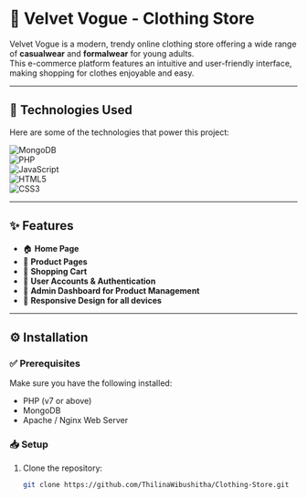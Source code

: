 # 👗 Velvet Vogue - Clothing Store  

Velvet Vogue is a modern, trendy online clothing store offering a wide range of **casualwear** and **formalwear** for young adults.  
This e-commerce platform features an intuitive and user-friendly interface, making shopping for clothes enjoyable and easy.  

---

## 🚀 Technologies Used  

Here are some of the technologies that power this project:  

![MongoDB](https://img.shields.io/badge/MongoDB-47A248?style=for-the-badge&logo=mongodb&logoColor=white)  
![PHP](https://img.shields.io/badge/PHP-777BB4?style=for-the-badge&logo=php&logoColor=white)  
![JavaScript](https://img.shields.io/badge/JavaScript-F7DF1E?style=for-the-badge&logo=javascript&logoColor=black)  
![HTML5](https://img.shields.io/badge/HTML5-E44D26?style=for-the-badge&logo=html5&logoColor=white)  
![CSS3](https://img.shields.io/badge/CSS3-1572B6?style=for-the-badge&logo=css3&logoColor=white)  

---

## ✨ Features  

- 🏠 **Home Page**  
- 👕 **Product Pages**  
- 🛒 **Shopping Cart**  
- 👤 **User Accounts & Authentication**  
- 🔑 **Admin Dashboard for Product Management**  
- 📱 **Responsive Design for all devices**  

---

## ⚙️ Installation  

### ✅ Prerequisites  

Make sure you have the following installed:  
- PHP (v7 or above)  
- MongoDB  
- Apache / Nginx Web Server  

### 📥 Setup  

1. Clone the repository:  
   ```bash
   git clone https://github.com/ThilinaWibushitha/Clothing-Store.git
